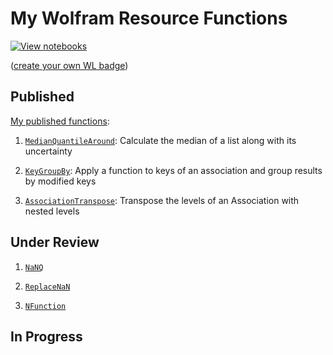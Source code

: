 # My Wolfram Resource Functions

[![View notebooks](https://wolfr.am/HAAhzkRq)](https://wolfr.am/URFCP170)

([create your own WL badge](https://www.wolframcloud.com/obj/github-cloud/form/BadgeCreation))

## Published
[My published functions](https://resources.wolframcloud.com/FunctionRepository/search/?i=ting+sun):

1. [`MedianQuantileAround`](https://resources.wolframcloud.com/FunctionRepository/resources/MedianQuantileAround/):
Calculate the median of a list along with its uncertainty

2. [`KeyGroupBy`](https://resources.wolframcloud.com/FunctionRepository/resources/KeyGroupBy):
Apply a function to keys of an association and group results by modified keys

3. [`AssociationTranspose`](https://resources.wolframcloud.com/FunctionRepository/resources/AssociationTranspose):
Transpose the levels of an Association with nested levels

## Under Review
1. [`NaNQ`](NaNQ-Definition.nb)

2. [`ReplaceNaN`](ReplaceNaN-Definition.nb)

3. [`NFunction`](NFunction-Definition.nb)

## In Progress
